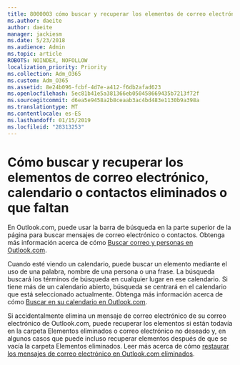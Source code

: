 ```yaml
---
title: 8000003 cómo buscar y recuperar los elementos de correo electrónico, calendario o contactos eliminados o que faltan
ms.author: daeite
author: daeite
manager: jackiesm
ms.date: 5/23/2018
ms.audience: Admin
ms.topic: article
ROBOTS: NOINDEX, NOFOLLOW
localization_priority: Priority
ms.collection: Adm_O365
ms.custom: Adm_O365
ms.assetid: 8e24b096-fcbf-4d7e-a412-f6db2afad623
ms.openlocfilehash: 5ec81b41e5a381366eb050458669435b7213f72f
ms.sourcegitcommit: d6ea5e9458a2b8ceaab3ac4bd483e1130b9a398a
ms.translationtype: MT
ms.contentlocale: es-ES
ms.lasthandoff: 01/15/2019
ms.locfileid: "28313253"
---
```

# <a name="how-to-find-and-recover-missing-or-deleted-email-calendar-or-contacts-items"></a>Cómo buscar y recuperar los elementos de correo electrónico, calendario o contactos eliminados o que faltan

En Outlook.com, puede usar la barra de búsqueda en la parte superior de la página para buscar mensajes de correo electrónico o contactos. Obtenga más información acerca de cómo [Buscar correo y personas en Outlook.com](https://support.office.com/article/88108edf-028e-4306-b87e-7400bbb40aa7).
  
Cuando esté viendo un calendario, puede buscar un elemento mediante el uso de una palabra, nombre de una persona o una frase. La búsqueda buscará los términos de búsqueda en cualquier lugar en ese calendario. Si tiene más de un calendario abierto, búsqueda se centrará en el calendario que está seleccionado actualmente. Obtenga más información acerca de cómo [Buscar en su calendario en Outlook.com](https://support.office.com/article/5bc05289-c84c-4849-95a8-7eac05ed478a).
  
Si accidentalmente elimina un mensaje de correo electrónico de su correo electrónico de Outlook.com, puede recuperar los elementos si están todavía en la carpeta Elementos eliminados o correo electrónico no deseado y, en algunos casos que puede incluso recuperar elementos después de que se vacía la carpeta Elementos eliminados. Leer más acerca de cómo [restaurar los mensajes de correo electrónico en Outlook.com eliminados](https://support.office.com/article/cf06ab1b-ae0b-418c-a4d9-4e895f83ed50).
  

